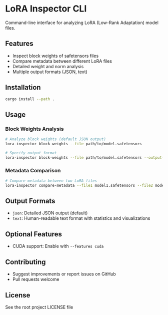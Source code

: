 # LoRA Inspector CLI

Command-line interface for analyzing LoRA (Low-Rank Adaptation) model files.

## Features

- Inspect block weights of safetensors files
- Compare metadata between different LoRA files
- Detailed weight and norm analysis
- Multiple output formats (JSON, text)

## Installation

```bash
cargo install --path .
```

## Usage

### Block Weights Analysis

```bash
# Analyze block weights (default JSON output)
lora-inspector block-weights --file path/to/model.safetensors

# Specify output format
lora-inspector block-weights --file path/to/model.safetensors --output-format text
```

### Metadata Comparison

```bash
# Compare metadata between two LoRA files
lora-inspector compare-metadata --file1 model1.safetensors --file2 model2.safetensors
```

## Output Formats

- `json`: Detailed JSON output (default)
- `text`: Human-readable text format with statistics and visualizations

## Optional Features

- CUDA support: Enable with `--features cuda`

## Contributing

- Suggest improvements or report issues on GitHub
- Pull requests welcome

## License

See the root project LICENSE file